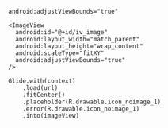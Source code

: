 `android:adjustViewBounds="true"`

~~~
<ImageView  
  android:id="@+id/iv_image"  
  android:layout_width="match_parent"  
  android:layout_height="wrap_content"  
  android:scaleType="fitXY"  
  android:adjustViewBounds="true"  
/>

Glide.with(context)  
    .load(url)  
    .fitCenter()  
    .placeholder(R.drawable.icon_noimage_1)  
    .error(R.drawable.icon_noimage_1)  
    .into(imageView)
~~~
<!--stackedit_data:
eyJoaXN0b3J5IjpbMTczNjMzODM4N119
-->